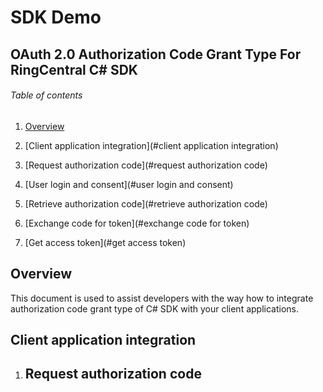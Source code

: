#  SDK Demo

## OAuth 2.0 Authorization Code Grant Type For RingCentral C# SDK 

###### Table of contents

1. [Overview](#overview)

2. [Client application integration](#client application integration)
  1. [Request authorization code](#request authorization code)
  2. [User login and consent](#user login and consent)
  3. [Retrieve authorization code](#retrieve authorization code)
  4. [Exchange code for token](#exchange code for token)
  5. [Get access token](#get access token)


## Overview
This document is used to assist developers with the way how to integrate authorization code grant type of C# SDK with your client applications.

## Client application integration
  1. ## Request authorization code
